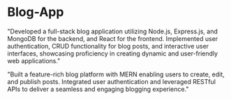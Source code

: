 # Blog-App

"Developed a full-stack blog application utilizing Node.js, Express.js, and MongoDB for the backend, and React for the frontend. Implemented user authentication, CRUD functionality for blog posts, and interactive user interfaces, showcasing proficiency in creating dynamic and user-friendly web applications."

 "Built a feature-rich blog platform with MERN enabling users to create, edit, and publish posts. Integrated user authentication and leveraged RESTful APIs to deliver a seamless and engaging blogging experience."
